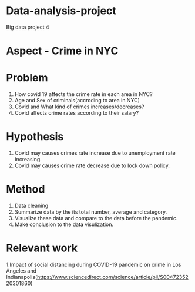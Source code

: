 # Data-analysis-project
Big data project 4

# Aspect - Crime in NYC

# Problem
1. How covid 19 affects the crime rate in each area in NYC?
2. Age and Sex of criminals(accroding to area in NYC)
3. Covid and What kind of crimes increases/decreases?
4. Covid affects crime rates according to their salary?

# Hypothesis

1. Covid may causes crimes rate increase due to unemployment rate increasing.
2. Covid may causes crime rate decrease due to lock down policy.

# Method

1. Data cleaning
2. Summarize data by the its total number, average and category.
3. Visualize these data and compare to the data before the pandemic.
4. Make conclusion to the data visulization.

# Relevant work

1.Impact of social distancing during COVID-19 pandemic on crime in Los Angeles and Indianapolis(https://www.sciencedirect.com/science/article/pii/S0047235220301860)
